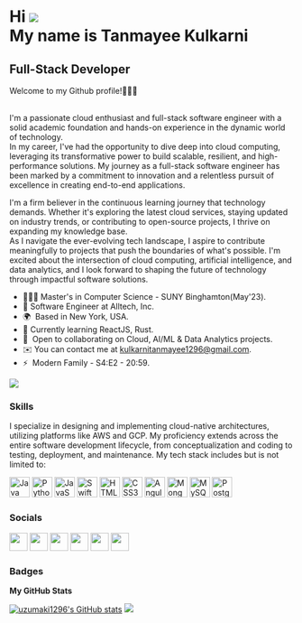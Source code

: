 
Hi ![](https://user-images.githubusercontent.com/18350557/176309783-0785949b-9127-417c-8b55-ab5a4333674e.gif)
<br>My name is Tanmayee Kulkarni 
=========================================================================================================================================

Full-Stack Developer
----------------- 

Welcome to my Github profile!👩🏻‍💻
<p>
<br>I'm a passionate cloud enthusiast and full-stack software engineer with a solid academic foundation and hands-on experience in the dynamic world of technology. 
<br>In my career, I've had the opportunity to dive deep into cloud computing, leveraging its transformative power to build scalable, resilient, and high-performance solutions. My journey as a full-stack software engineer has been marked by a commitment to innovation and a relentless pursuit of excellence in creating end-to-end applications. <br></p>
<p>I'm a firm believer in the continuous learning journey that technology demands. Whether it's exploring the latest cloud services, staying updated on industry trends, or contributing to open-source projects, I thrive on expanding my knowledge base. <br>
As I navigate the ever-evolving tech landscape, I aspire to contribute meaningfully to projects that push the boundaries of what's possible. I'm excited about the intersection of cloud computing, artificial intelligence, and data analytics, and I look forward to shaping the future of technology through impactful software solutions.</p>


*   👩🏻‍🎓  Master's in Computer Science - SUNY Binghamton(May'23).
*   🚀  Software Engineer at Alltech, Inc.
*   🌍  Based in New York, USA.
*   🧠  Currently learning ReactJS, Rust.
*   🤝  Open to collaborating on Cloud, AI/ML & Data Analytics projects.
*   ✉️  You can contact me at kulkarnitanmayee1296@gmail.com.
*   ⚡  Modern Family - S4:E2 - 20:59.

<a href="https://www.twitter.com/tkulkar1" target="_blank" rel="noreferrer"><img src="https://img.shields.io/twitter/follow/tkulkar1?logo=twitter&style=for-the-badge&color=0891b2&labelColor=1c1917" /></a>
                  
### Skills

I specialize in designing and implementing cloud-native architectures, utilizing platforms like AWS and GCP. My proficiency extends across the entire software development lifecycle, from conceptualization and coding to testing, deployment, and maintenance. My tech stack includes but is not limited to:

<p align="left">
<a href="https://www.oracle.com/java/" target="_blank" rel="noreferrer"><img src="https://raw.githubusercontent.com/danielcranney/readme-generator/main/public/icons/skills/java-colored.svg" width="36" height="36" alt="Java" /></a>
<a href="https://www.python.org/" target="_blank" rel="noreferrer"><img src="https://raw.githubusercontent.com/danielcranney/readme-generator/main/public/icons/skills/python-colored.svg" width="36" height="36" alt="Python" /></a>
<a href="https://developer.mozilla.org/en-US/docs/Web/JavaScript" target="_blank" rel="noreferrer"><img src="https://raw.githubusercontent.com/danielcranney/readme-generator/main/public/icons/skills/javascript-colored.svg" width="36" height="36" alt="JavaScript" /></a>
<a href="https://developer.apple.com/swift/" target="_blank" rel="noreferrer"><img src="https://raw.githubusercontent.com/danielcranney/readme-generator/main/public/icons/skills/swift-colored.svg" width="36" height="36" alt="Swift" /></a>
<a href="https://developer.mozilla.org/en-US/docs/Glossary/HTML5" target="_blank" rel="noreferrer"><img src="https://raw.githubusercontent.com/danielcranney/readme-generator/main/public/icons/skills/html5-colored.svg" width="36" height="36" alt="HTML5" /></a>
<a href="https://www.w3.org/TR/CSS/#css" target="_blank" rel="noreferrer"><img src="https://raw.githubusercontent.com/danielcranney/readme-generator/main/public/icons/skills/css3-colored.svg" width="36" height="36" alt="CSS3" /></a>
<a href="https://angular.io/" target="_blank" rel="noreferrer"><img src="https://raw.githubusercontent.com/danielcranney/readme-generator/main/public/icons/skills/angularjs-colored.svg" width="36" height="36" alt="Angular" /></a>
<a href="https://www.mongodb.com/" target="_blank" rel="noreferrer"><img src="https://raw.githubusercontent.com/danielcranney/readme-generator/main/public/icons/skills/mongodb-colored.svg" width="36" height="36" alt="MongoDB" /></a>
<a href="https://www.mysql.com/" target="_blank" rel="noreferrer"><img src="https://raw.githubusercontent.com/danielcranney/readme-generator/main/public/icons/skills/mysql-colored.svg" width="36" height="36" alt="MySQL" /></a>
<a href="https://www.postgresql.org/" target="_blank" rel="noreferrer"><img src="https://raw.githubusercontent.com/danielcranney/readme-generator/main/public/icons/skills/postgresql-colored.svg" width="36" height="36" alt="PostgreSQL" /></a>
</p>
                    
### Socials
                  
                  
<p align="left">
                          
<a href="https://discord.com/users/Savani#7610" target="_blank" rel="noreferrer"><img src="https://raw.githubusercontent.com/danielcranney/readme-generator/main/public/icons/socials/discord.svg" width="32" height="32" /></a>
                          <a href="https://www.github.com/uzumaki1296" target="_blank" rel="noreferrer"><img src="https://raw.githubusercontent.com/danielcranney/readme-generator/main/public/icons/socials/github.svg" width="32" height="32" /></a>
                          <a href="http://www.instagram.com/bebaak_nazm" target="_blank" rel="noreferrer"><img src="https://raw.githubusercontent.com/danielcranney/readme-generator/main/public/icons/socials/instagram.svg" width="32" height="32" /></a>
                          <a href="https://www.linkedin.com/in/tanmayee-kulkarni/" target="_blank" rel="noreferrer"><img src="https://raw.githubusercontent.com/danielcranney/readme-generator/main/public/icons/socials/linkedin.svg" width="32" height="32" /></a>
                          <a href="http://www.medium.com/@pilusv" target="_blank" rel="noreferrer"><img src="https://raw.githubusercontent.com/danielcranney/readme-generator/main/public/icons/socials/medium.svg" width="32" height="32" /></a>
                          <a href="https://www.twitter.com/tkulkar1" target="_blank" rel="noreferrer"><img src="https://raw.githubusercontent.com/danielcranney/readme-generator/main/public/icons/socials/twitter.svg" width="32" height="32" /></a></p>

### Badges

<b>My GitHub Stats</b>

<a href="http://www.github.com/uzumaki1296"><img src="https://github-readme-stats.vercel.app/api?username=uzumaki1296&show_icons=true&hide=stars,&count_private=true&title_color=0891b2&text_color=ffffff&icon_color=0891b2&bg_color=1c1917&hide_border=true&show_icons=true" alt="uzumaki1296's GitHub stats" /></a>
<a href="http://www.github.com/uzumaki1296"><img src="https://github-readme-streak-stats.herokuapp.com/?user=uzumaki1296&stroke=ffffff&background=1c1917&ring=0891b2&fire=0891b2&currStreakNum=ffffff&currStreakLabel=0891b2&sideNums=ffffff&sideLabels=ffffff&dates=ffffff&hide_border=true" /></a>
